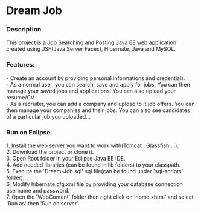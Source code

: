 <h1>Dream Job</h1>

<h3>Description</h3>
This project is a Job Searching and Posting Java EE web application created using JSF(Java Server Faces), Hibernate, Java and MySQL.
<h3>Features:</h3>
- Create an account by providing personal informations and credentials.<br/>
- As a normal user, you can search, save and apply for jobs. You can then manage your saved jobs and applications. You can also upload your resume/CV...<br/>
- As a recruiter, you can add a company and upload to it job offers. You can then manage your companies and their jobs. You can also see candidates of a particular job you uploaded...
<h3>Run on Eclipse</h3>
1. Install the web server you want to work with(Tomcat , Glassfish ...).<br/>
2. Download the project or clone it.<br/>
3. Open Root folder in your Eclipse Java EE IDE.<br/>
4. Add needed libraries (can be found in lib folders) to your classpath.<br/>
5. Execute the 'Dream-Job.sql' sql file(can be found under 'sql-scripts' folder).<br/>
6. Modify hibernate.cfg.xml file by providing your database connection username and password.<br/>
7. Open the 'WebContent' folder then right click on 'home.xhtml' and select 'Run as' then 'Run on server'.
